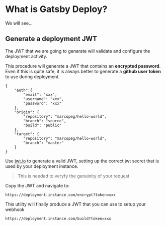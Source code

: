 # What is Gatsby Deploy?

We will see...

## Generate a deployment JWT

The JWT that we are going to generate will validate and configure the
deployment activity.

This procedure will generate a JWT that contains an **encrypted password**.
Even if this is quite safe, it is always better to generate a
**github user token** to use during deployment.

    {
        "auth":{
            "email": "xxx",
            "username": "xxx",
            "password": "xxx"
        },
        "origin": {
            "repository": "marcopeg/hello-world",
            "branch": "source",
            "build": "public"
        },
        "target": {
            "repository": "marcopeg/hello-world",
            "branch": "master"
        }
    }

Use [jwt.io](https://jwt.io) to generate a valid JWT, setting up the correct
jwt secret that is used by your deployment instance.

> This is needed to veryfy the genuinity of your request

Copy the JWT and navigate to:

    https://deployment.instance.com/encrypt?token=xxx

This utility will finally produce a JWT that you can use to setup your webhook

    https://deployment.instance.com/build?token=xxx

